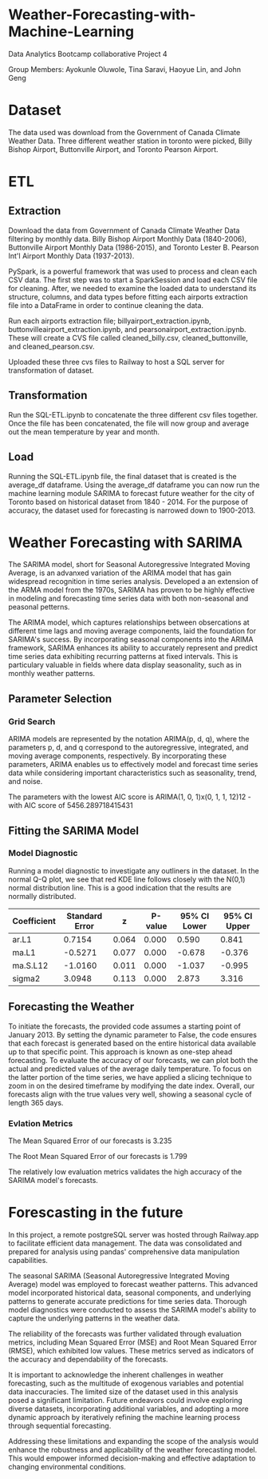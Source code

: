 # Weather-Forecasting-with-Machine-Learning
Data Analytics Bootcamp collaborative Project 4

Group Members: Ayokunle Oluwole, Tina Saravi, Haoyue Lin, and John Geng

# Dataset 

The data used was download from the Government of Canada Climate Weather Data. Three different weather station in toronto were picked, Billy Bishop Airport, Buttonville Airport, and Toronto Pearson Airport. 

# ETL 

## Extraction 
  Download the data from Government of Canada Climate Weather Data filtering by monthly data. Billy Bishop Airport Monthly Data (1840-2006), Buttonville Airport Monthly Data (1986-2015), and Toronto Lester B. Pearson Int'l Airport     Monthly Data (1937-2013). 
 
PySpark, is a powerful framework that was used to process and clean each CSV data. The first step was to start a SparkSession and load each CSV file for cleaning. After, we needed to examine the loaded data to understand its structure, columns, and data types before fitting each airports extraction file into a DataFrame in order to continue cleaning the data. 
 
Run each airports extraction file; billyairport_extraction.ipynb, buttonvilleairport_extraction.ipynb, and pearsonairport_extraction.ipynb. These will create a CVS file called cleaned_billy.csv, cleaned_buttonville, and       cleaned_pearson.csv. 
  
Uploaded these three cvs files to Railway to host a SQL server for transformation of dataset. 

## Transformation 
Run the SQL-ETL.ipynb to concatenate the three different csv files together. Once the file has been concatenated, the file will now group and average out the mean temperature by year and month. 

## Load 
Running the SQL-ETL.ipynb file, the final dataset that is created is the  average_df dataframe. Using the average_df dataframe you can now run the machine learning module SARIMA to forecast future weather for the city of Toronto based on historical dataset from 1840 - 2014. For the purpose of accuracy, the dataset used for forecasting is narrowed down to 1900-2013.

# Weather Forecasting with SARIMA
The SARIMA model, short for Seasonal Autoregressive Integrated Moving Average, is an advanxed variation of the ARIMA model that has gain widespread recognition in time series analysis. Developed a an extension of the ARMA model from the 1970s, SARIMA has proven to be highly effective in modeling and forecasting time series data with both non-seasonal and peasonal petterns.

The ARIMA model, which captures relationships between obsercations at different time lags and moving average components, laid the foundation for SARIMA's success. By incorporating seasonal components into the ARIMA framework, SARIMA enhances its ability to accurately represent and predict time series data exhibiting recurring patterns at fixed intervals. This is particulary valuable in fields where data display seasonality, such as in monthly weather patterns.

## Parameter Selection
### Grid Search

ARIMA models are represented by the notation ARIMA(p, d, q), where the parameters p, d, and q correspond to the autoregressive, integrated, and moving average components, respectively. By incorporating these parameters, ARIMA enables us to effectively model and forecast time series data while considering important characteristics such as seasonality, trend, and noise.

The parameters with the lowest AIC score is ARIMA(1, 0, 1)x(0, 1, 1, 12)12 - with AIC score of 5456.289718415431

## Fitting the SARIMA Model
### Model Diagnostic
Running a model diagnostic to investigate any outliners in the dataset. In the normal Q-Q plot, we see that red KDE line follows closely with the N(0,1) normal distribution line. This is a good indication that the results are normally distributed.

| Coefficient | Standard Error |      z     | P-value | 95% CI Lower | 95% CI Upper |
|-------------|---------------|------------|---------|--------------|--------------|
|   ar.L1     |     0.7154    |   0.064    |  0.000  |    0.590     |    0.841     |
|   ma.L1     |    -0.5271    |   0.077    |  0.000  |   -0.678     |   -0.376     |
|  ma.S.L12   |    -1.0160    |   0.011    |  0.000  |   -1.037     |   -0.995     |
|   sigma2    |     3.0948    |   0.113    |  0.000  |    2.873     |    3.316     |


## Forecasting the Weather

To initiate the forecasts, the provided code assumes a starting point of January 2013. By setting the dynamic parameter to False, the code ensures that each forecast is generated based on the entire historical data available up to that specific point. This approach is known as one-step ahead forecasting. To evaluate the accuracy of our forecasts, we can plot both the actual and predicted values of the average daily temperature. To focus on the latter portion of the time series, we have applied a slicing technique to zoom in on the desired timeframe by modifying the date index. Overall, our forecasts align with the true values very well, showing a seasonal cycle of length 365 days.

### Evlation Metrics

The Mean Squared Error of our forecasts is 3.235

The Root Mean Squared Error of our forecasts is 1.799

The relatively low evaluation metrics validates the high accuracy of the SARIMA model's forecasts.

# Forescasting in the future
In this project, a remote postgreSQL server was hosted through Railway.app to facilitate efficient data management. The data was consolidated and prepared for analysis using pandas' comprehensive data manipulation capabilities.

The seasonal SARIMA (Seasonal Autoregressive Integrated Moving Average) model was employed to forecast weather patterns. This advanced model incorporated historical data, seasonal components, and underlying patterns to generate accurate predictions for time series data. Thorough model diagnostics were conducted to assess the SARIMA model's ability to capture the underlying patterns in the weather data.

The reliability of the forecasts was further validated through evaluation metrics, including Mean Squared Error (MSE) and Root Mean Squared Error (RMSE), which exhibited low values. These metrics served as indicators of the accuracy and dependability of the forecasts.

It is important to acknowledge the inherent challenges in weather forecasting, such as the multitude of exogenous variables and potential data inaccuracies. The limited size of the dataset used in this analysis posed a significant limitation. Future endeavors could involve exploring diverse datasets, incorporating additional variables, and adopting a more dynamic approach by iteratively refining the machine learning process through sequential forecasting.

Addressing these limitations and expanding the scope of the analysis would enhance the robustness and applicability of the weather forecasting model. This would empower informed decision-making and effective adaptation to changing environmental conditions.



